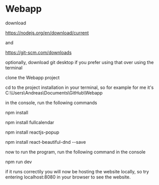 # Webapp

download

https://nodejs.org/en/download/current

and

https://git-scm.com/downloads

optionally, download git desktop if you prefer using that over using the terminal

clone the Webapp project

cd to the project installation in your terminal, so for example for me it's C:\Users\Andreas\Documents\GitHub\Webapp

in the console, run the following commands

npm install

npm install fullcalendar

npm install reactjs-popup

npm install react-beautiful-dnd --save

now to run the program, run the following command in the console

npm run dev

if it runs correctily you will now be hosting the website locally, so try entering localhost:8080 in your browser to see the website. 
